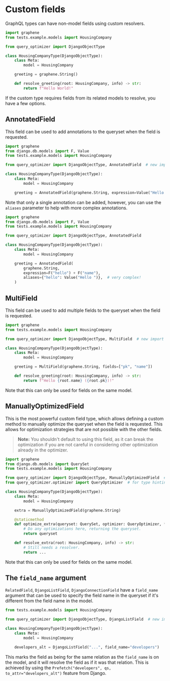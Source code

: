 # Custom fields

GraphQL types can have non-model fields using custom resolvers.

```python
import graphene
from tests.example.models import HousingCompany

from query_optimizer import DjangoObjectType

class HousingCompanyType(DjangoObjectType):
    class Meta:
        model = HousingCompany

    greeting = graphene.String()

    def resolve_greeting(root: HousingCompany, info) -> str:
        return f"Hello World!"
```

If the custom type requires fields from its related models to resolve,
you have a few options.

## AnnotatedField

This field can be used to add annotations to the queryset when the field is requested.

```python
import graphene
from django.db.models import F, Value
from tests.example.models import HousingCompany

from query_optimizer import DjangoObjectType, AnnotatedField  # new import

class HousingCompanyType(DjangoObjectType):
    class Meta:
        model = HousingCompany

    greeting = AnnotatedField(graphene.String, expression=Value("Hello ") + F("name"))
```

Note that only a single annotation can be added, however, you can use the `aliases`
parameter to help with more complex annotations.

```python
import graphene
from django.db.models import F, Value
from tests.example.models import HousingCompany

from query_optimizer import DjangoObjectType, AnnotatedField

class HousingCompanyType(DjangoObjectType):
    class Meta:
        model = HousingCompany

    greeting = AnnotatedField(
        graphene.String,
        expression=F("hello") + F("name"),
        aliases={"hello": Value("Hello ")},  # very complex!
    )
```

## MultiField

This field can be used to add multiple fields to the queryset when the field is requested.

```python
import graphene
from tests.example.models import HousingCompany

from query_optimizer import DjangoObjectType, MultiField  # new import

class HousingCompanyType(DjangoObjectType):
    class Meta:
        model = HousingCompany

    greeting = MultiField(graphene.String, fields=["pk", "name"])

    def resolve_greeting(root: HousingCompany, info) -> str:
        return f"Hello {root.name} ({root.pk})!"
```

Note that this can only be used for fields on the same model.

## ManuallyOptimizedField

This is the most powerful custom field type, which allows defining a custom method to
manually optimize the queryset when the field is requested. This allows for optimization
strategies that are not possible with the other fields.

> **Note:** You shouldn't default to using this field, as it can break the optimization
> if you are not careful in considering other optimization already in the optimizer.

```python
import graphene
from django.db.models import QuerySet
from tests.example.models import HousingCompany

from query_optimizer import DjangoObjectType, ManuallyOptimizedField  # new import
from query_optimizer.optimizer import QueryOptimizer  # for type hinting

class HousingCompanyType(DjangoObjectType):
    class Meta:
        model = HousingCompany

    extra = ManuallyOptimizedField(graphene.String)

    @staticmethod
    def optimize_extra(queryset: QuerySet, optimizer: QueryOptimizer, **kwargs) -> QuerySet:
        # Do any optimizations here, returning the queryset.
        return queryset

    def resolve_extra(root: HousingCompany, info) -> str:
        # Still needs a resolver.
        return ...
```

Note that this can only be used for fields on the same model.

## The `field_name` argument

`RelatedField`, `DjangoListField`, `DjangoConnectionField` have a `field_name`
argument that can be used to specify the field name in the queryset if it's
different from the field name in the model.

```python
from tests.example.models import HousingCompany

from query_optimizer import DjangoObjectType, DjangoListField  # new import

class HousingCompanyType(DjangoObjectType):
    class Meta:
        model = HousingCompany

    developers_alt = DjangoListField("...", field_name="developers")
```

This marks the field as being for the same relation as the `field_name` is on the model,
and it will resolve the field as if it was that relation. This is achieved by using the
`Prefetch("developers", qs, to_attr="developers_alt")` feature from Django.
